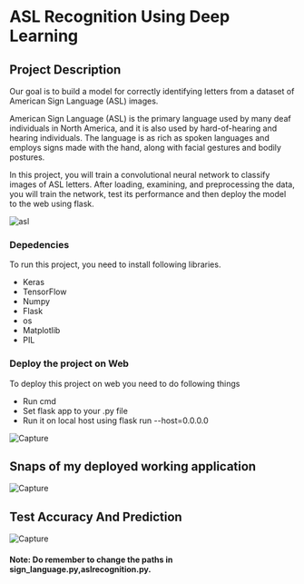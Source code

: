 # ASL Recognition Using Deep Learning

## Project Description

Our goal is to build a model for correctly identifying letters from a dataset of American Sign Language (ASL) images.

American Sign Language (ASL) is the primary language used by many deaf individuals in North America, and it is also used by hard-of-hearing and hearing individuals. The language is as rich as spoken languages and employs signs made with the hand, along with facial gestures and bodily postures.

In this project, you will train a convolutional neural network to classify images of ASL letters. After loading, examining, and preprocessing the data, you will train the network, test its performance and then deploy the model to the web using flask.

![asl](https://user-images.githubusercontent.com/60270854/87252799-690c4280-c48f-11ea-822f-d90bec307e85.png)



### Depedencies
To run this project, you need to install following libraries.
- Keras
- TensorFlow
- Numpy
- Flask 
- os
- Matplotlib
- PIL

### Deploy the project on Web

To deploy this project on web you need to do following things
- Run cmd
- Set flask app to your .py file
- Run it on local host using flask run --host=0.0.0.0

![Capture](https://user-images.githubusercontent.com/60270854/87252402-25fca000-c48c-11ea-8689-ddbefe3ea55d.JPG)


## Snaps of my deployed working application

![Capture](https://user-images.githubusercontent.com/60270854/87252427-6eb45900-c48c-11ea-9402-15b4bc06f37e.JPG)


## Test Accuracy And Prediction

![Capture](https://user-images.githubusercontent.com/60270854/87252455-a02d2480-c48c-11ea-930c-c18680ee1e6f.JPG)

#### Note: Do remember to change the paths in sign_language.py,aslrecognition.py. 
